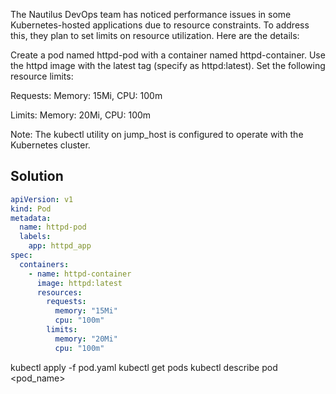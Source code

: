 The Nautilus DevOps team has noticed performance issues in some Kubernetes-hosted applications due to resource constraints. To address this, they plan to set limits on resource utilization. Here are the details:

Create a pod named httpd-pod with a container named httpd-container. Use the httpd image with the latest tag (specify as httpd:latest). Set the following resource limits:

Requests: Memory: 15Mi, CPU: 100m

Limits: Memory: 20Mi, CPU: 100m

Note: The kubectl utility on jump_host is configured to operate with the Kubernetes cluster.

## Solution

```yaml
apiVersion: v1
kind: Pod
metadata:
  name: httpd-pod
  labels:
    app: httpd_app
spec:
  containers:
    - name: httpd-container
      image: httpd:latest
      resources:
        requests:
          memory: "15Mi"
          cpu: "100m"
        limits:
          memory: "20Mi"
          cpu: "100m"
```

kubectl apply -f pod.yaml
kubectl get pods
kubectl describe pod <pod_name>
